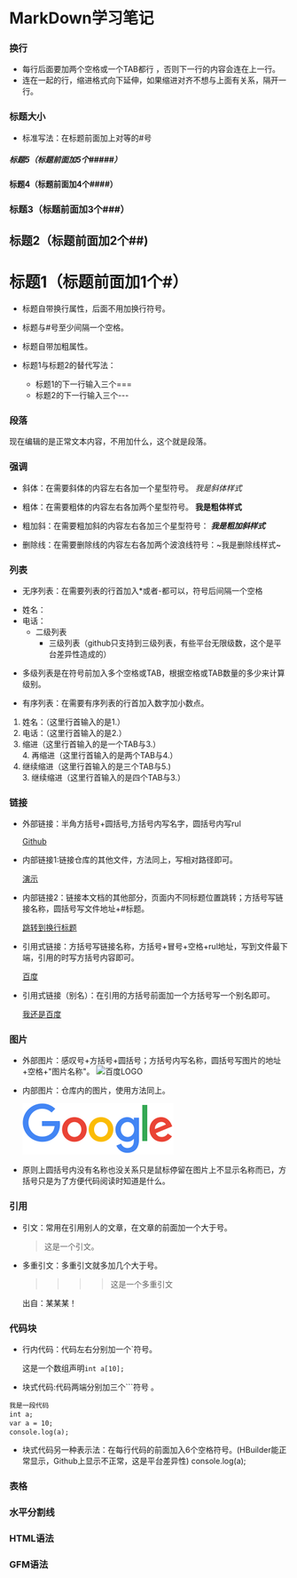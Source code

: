# MarkDown学习笔记
### 换行 
- 每行后面要加两个空格或一个TAB都行	，否则下一行的内容会连在上一行。	
- 连在一起的行，缩进格式向下延伸，如果缩进对齐不想与上面有关系，隔开一行。

### 标题大小
- 标准写法：在标题前面加上对等的#号
##### 标题5（标题前面加5个#####）
#### 标题4（标题前面加4个####）
### 标题3（标题前面加3个###）
## 标题2（标题前面加2个##)
# 标题1（标题前面加1个#） 
  - 标题自带换行属性，后面不用加换行符号。
  - 标题与#号至少间隔一个空格。
  - 标题自带加粗属性。

- 标题1与标题2的替代写法：	
  - 标题1的下一行输入三个===	
  - 标题2的下一行输入三个---	

### 段落
现在编辑的是正常文本内容，不用加什么，这个就是段落。	

### 强调
- 斜体：在需要斜体的内容左右各加一个星型符号。 *我是斜体样式*

- 粗体：在需要粗体的内容左右各加两个星型符号。 **我是粗体样式**

- 粗加斜：在需要粗加斜的内容左右各加三个星型符号： ***我是粗加斜样式***

- 删除线：在需要删除线的内容左右各加两个波浪线符号：~我是删除线样式~

### 列表
- 无序列表：在需要列表的行首加入*或者-都可以，符号后间隔一个空格
* 姓名：
* 电话：
  * 二级列表
    * 三级列表（github只支持到三级列表，有些平台无限级数，这个是平台差异性造成的）
- 多级列表是在符号前加入多个空格或TAB，根据空格或TAB数量的多少来计算级别。

- 有序列表：在需要有序列表的行首加入数字加小数点。
1. 姓名：（这里行首输入的是1.）	
2. 电话：（这里行首输入的是2.）	
  3.  缩进（这里行首输入的是一个TAB与3.）	
    4. 再缩进（这里行首输入的是两个TAB与4.）	
  5.  继续缩进（这里行首输入的是三个TAB与5.)	
    3.  继续缩进（这里行首输入的是四个TAB与3.）	

### 链接
- 外部链接：半角方括号+圆括号,方括号内写名字，圆括号内写rul

  [Github](https://www.github.com)
- 内部链接1:链接仓库的其他文件，方法同上，写相对路径即可。

  [演示](test.md)
- 内部链接2：链接本文档的其他部分，页面内不同标题位置跳转；方括号写链接名称，圆括号写文件地址+#标题。

  [跳转到换行标题](MarkDown学习笔记.md#换行)
- 引用式链接：方括号写链接名称，方括号+冒号+空格+rul地址，写到文件最下端，引用的时写方括号内容即可。

  [百度] 
- 引用式链接（别名）：在引用的方括号前面加一个方括号写一个别名即可。

  [我还是百度][百度]

### 图片
- 外部图片：感叹号+方括号+圆括号；方括号内写名称，圆括号写图片的地址+空格+"图片名称"。
  ![百度LOGO](https://www.baidu.com/img/PCtm_d9c8750bed0b3c7d089fa7d55720d6cf.png "百度网站搞过来的图片")
- 内部图片：仓库内的图片，使用方法同上。	

  ![谷歌logo](images/googlelogo_color_272x92dp.png "图片是仓库内的")
- 原则上圆括号内没有名称也没关系只是鼠标停留在图片上不显示名称而已，方括号只是为了方便代码阅读时知道是什么。

### 引用
- 引文：常用在引用别人的文章，在文章的前面加一个大于号。	
   >这是一个引文。
- 多重引文：多重引文就多加几个大于号。	
   >>>> 这是一个多重引文	

   出自：某某某！	

### 代码块
- 行内代码：代码左右分别加一个`符号。	

  这是一个数组声明`int a[10];`
- 块式代码:代码两端分别加三个```符号 。
```
我是一段代码
int a;
var a = 10; 
console.log(a);
```
- 块式代码另一种表示法：在每行代码的前面加入6个空格符号。(HBuilder能正常显示，Github上显示不正常，这是平台差异性)
				console.log(a);


### 表格

### 水平分割线

### HTML语法

### GFM语法

<!--             下面是本文档中用到的链接                   -->		

[百度]: http://baidu.com
